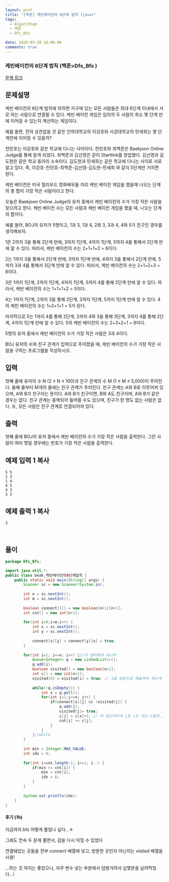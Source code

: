 ```yaml
---
layout: post
title: "[백준] 케빈베이컨의 6단계 법칙 (java)"
tags:
  - Algorithum
  - 백준
  - Dfs_Bfs

date: 2020-03-20 16:06:00
comments: true
---
```




###   케빈베이컨의 6단계 법칙 (백준>Dfs_Bfs )

[문제 링크](https://www.acmicpc.net/problem/1389 )

## 문제설명

케빈 베이컨의 6단계 법칙에 의하면 지구에 있는 모든 사람들은 최대 6단계 이내에서 서로 아는 사람으로 연결될 수 있다. 케빈 베이컨 게임은 임의의 두 사람이 최소 몇 단계 만에 이어질 수 있는지 계산하는 게임이다.

예를 들면, 전혀 상관없을 것 같은 인하대학교의 이강호와 서강대학교의 민세희는 몇 단계만에 이어질 수 있을까?

천민호는 이강호와 같은 학교에 다니는 사이이다. 천민호와 최백준은 Baekjoon Online Judge를 통해 알게 되었다. 최백준과 김선영은 같이 Startlink를 창업했다. 김선영과 김도현은 같은 학교 동아리 소속이다. 김도현과 민세희는 같은 학교에 다니는 사이로 서로 알고 있다. 즉, 이강호-천민호-최백준-김선영-김도현-민세희 와 같이 5단계만 거치면 된다.

케빈 베이컨은 미국 헐리우드 영화배우들 끼리 케빈 베이컨 게임을 했을때 나오는 단계의 총 합이 가장 적은 사람이라고 한다.

오늘은 Baekjoon Online Judge의 유저 중에서 케빈 베이컨의 수가 가장 작은 사람을 찾으려고 한다. 케빈 베이컨 수는 모든 사람과 케빈 베이컨 게임을 했을 때, 나오는 단계의 합이다.

예를 들어, BOJ의 유저가 5명이고, 1과 3, 1과 4, 2와 3, 3과 4, 4와 5가 친구인 경우를 생각해보자.

1은 2까지 3을 통해 2단계 만에, 3까지 1단계, 4까지 1단계, 5까지 4를 통해서 2단계 만에 알 수 있다. 따라서, 케빈 베이컨의 수는 2+1+1+2 = 6이다.

2는 1까지 3을 통해서 2단계 만에, 3까지 1단계 만에, 4까지 3을 통해서 2단계 만에, 5까지 3과 4를 통해서 3단계 만에 알 수 있다. 따라서, 케빈 베이컨의 수는 2+1+2+3 = 8이다.

3은 1까지 1단계, 2까지 1단계, 4까지 1단계, 5까지 4를 통해 2단계 만에 알 수 있다. 따라서, 케빈 베이컨의 수는 1+1+1+2 = 5이다.

4는 1까지 1단계, 2까지 3을 통해 2단계, 3까지 1단계, 5까지 1단계 만에 알 수 있다. 4의 케빈 베이컨의 수는 1+2+1+1 = 5가 된다.

마지막으로 5는 1까지 4를 통해 2단계, 2까지 4와 3을 통해 3단계, 3까지 4를 통해 2단계, 4까지 1단계 만에 알 수 있다. 5의 케빈 베이컨의 수는 2+3+2+1 = 8이다.

5명의 유저 중에서 케빈 베이컨의 수가 가장 작은 사람은 3과 4이다.

BOJ 유저의 수와 친구 관계가 입력으로 주어졌을 때, 케빈 베이컨의 수가 가장 작은 사람을 구하는 프로그램을 작성하시오.

 

## 입력

첫째 줄에 유저의 수 N (2 ≤ N ≤ 100)과 친구 관계의 수 M (1 ≤ M ≤ 5,000)이 주어진다. 둘째 줄부터 M개의 줄에는 친구 관계가 주어진다. 친구 관계는 A와 B로 이루어져 있으며, A와 B가 친구라는 뜻이다. A와 B가 친구이면, B와 A도 친구이며, A와 B가 같은 경우는 없다. 친구 관계는 중복되어 들어올 수도 있으며, 친구가 한 명도 없는 사람은 없다. 또, 모든 사람은 친구 관계로 연결되어져 있다.

## 출력

첫째 줄에 BOJ의 유저 중에서 케빈 베이컨의 수가 가장 작은 사람을 출력한다. 그런 사람이 여러 명일 경우에는 번호가 가장 작은 사람을 출력한다.

## 예제 입력 1 복사

```
5 5
1 3
1 4
4 5
4 3
3 2
```

## 예제 출력 1 복사

```
3
```

<br>

## 풀이

```java
package Dfs_Bfs;

import java.util.*;
public class beak_케빈베이컨의6단계법칙 {
	public static void main(String[] args) {
		Scanner sc = new Scanner(System.in);
		
		int n = sc.nextInt();
		int m = sc.nextInt();
		
		boolean connect[][] = new boolean[n+1][n+1];
		int cnt[] = new int[n+1];
		
		for(int i=0;i<m;i++) {
			int x = sc.nextInt();
			int y = sc.nextInt();
			
			connect[x][y] = connect[y][x] = true;
		}
		
		for(int i=1; i<=n; i++) {//다 넣어봐야 되니까
			Queue<Integer> q = new LinkedList<>();
			q.add(i);
			boolean visited[] = new boolean[n+1];
			int c[] = new int[n+1];
			visited[0] = visited[i] = true; // 1을 방문으로 해놓아야 하는게 아니고 i를 해놔야함
			
			while(!q.isEmpty()) {
				int x = q.poll();
				for(int j=1;j<=n; j++) {
					if(connect[x][j] && !visited[j]) {
						q.add(j);
						visited[j]= true;
						c[j] = c[x]+1; // 아 정신차리자 j도 i도 아닌 x잖아.....!
						cnt[i] += c[j];
					}
				}
			}//while
		}
		
		int min = Integer.MAX_VALUE;
		int idx = 0;
		
		for(int i=cnt.length-1; i>=1; i--) {
			if(min >= cnt[i]) {
				min = cnt[i];
				idx = i;
			}
		}
		
		System.out.println(idx);
	}
}

```

#### 후기 (1h)

지금까지 bfs 어떻게 풀었나 싶다...ㅎ <br>

그래도 연속 두 문제 풀면서, 감을 다시 익힐 수 있었다 <br>

연결돼있는 곳들을 전부 connect 배열에 넣고, 방문한 곳인지 아닌지는 visited 배열을 사용!<br>

...하는 것 까지는 좋았으나, 자꾸 변수 넣는 부분에서 덤벙거려서 십몇분을 날려먹었다...! 